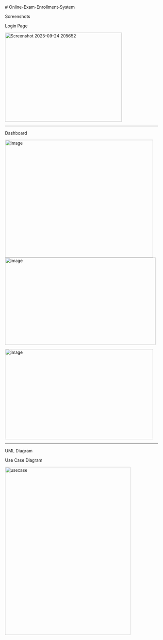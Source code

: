 


#   O n l i n e - E x a m - E n r o l l m e n t - S y s t e m 
 







Screenshots

Login Page

<img width="385" height="293" alt="Screenshot 2025-09-24 205652" src="https://github.com/user-attachments/assets/f6f8b6c9-8176-40f7-a957-774743801edd" />

---------------------------------------------------------------------------------------------------------------------------------------------------------------------------------------------------------------------------------------------

Dashboard

<img width="488" height="387" alt="image" src="https://github.com/user-attachments/assets/20b4bf62-2389-422d-bc33-332586ab6aa6" />


<img width="496" height="288" alt="image" src="https://github.com/user-attachments/assets/cf1abbd9-221f-499c-92e9-1b01b261dea8" />

 <img width="488" height="297" alt="image" src="https://github.com/user-attachments/assets/e083180e-4d33-4655-9d36-23dc164e3be7" />








---------------------------------------------------------------------------------------------------------------------------------------------------------------------------------------------------------------------------------------------














UML Diagram

Use Case Diagram


<img width="413" height="553" alt="usecase" src="https://github.com/user-attachments/assets/b01ef5ac-8beb-4842-abbb-9690cdea4fea" />

 
